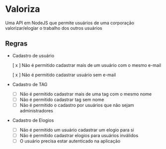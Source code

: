 # Valoriza
Uma API em NodeJS que permite usuários de uma corporação valorizar/elogiar o trabalho dos outros usuários

## **Regras**

- Cadastro de usuário

    [ x ] Não é permitido cadastrar mais de um usuário com o mesmo e-mail

    [ x ] Não é permitido cadastrar usuário sem e-mail

- Cadastro de TAG
    - [ ]  Não é permitido cadastrar mais de uma tag com o mesmo nome
    - [ ]  Não é permitido cadastrar tag sem nome
    - [ ]  Não é permitido o cadastro por usuários que não sejam administradores

- Cadastro de Elogios
    - [ ]  Não é permitido um usuário cadastrar um elogio para si
    - [ ]  Não é permitido cadastrar elogios para usuários inválidos
    - [ ]  O usuário precisa estar autenticado na aplicação
